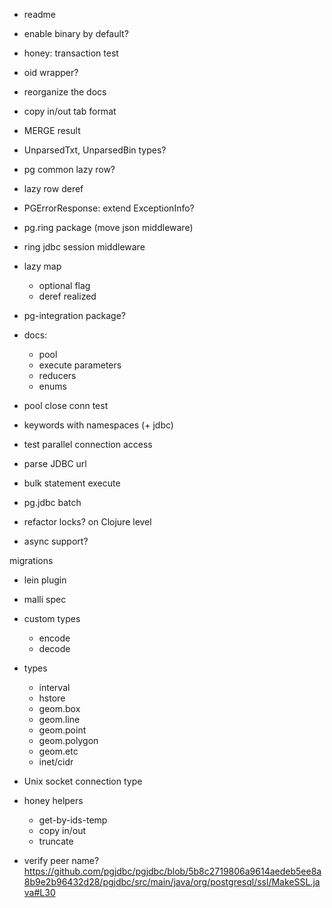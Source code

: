 
- readme

- enable binary by default?

- honey: transaction test

- oid wrapper?
- reorganize the docs
- copy in/out tab format

- MERGE result

- UnparsedTxt, UnparsedBin types?

- pg common lazy row?
- lazy row deref

- PGErrorResponse: extend ExceptionInfo?

- pg.ring package (move json middleware)
- ring jdbc session middleware

- lazy map
  - optional flag
  - deref realized

- pg-integration package?

- docs:
  - pool
  - execute parameters
  - reducers
  - enums

- pool close conn test
- keywords with namespaces (+ jdbc)
- test parallel connection access
- parse JDBC url
- bulk statement execute
- pg.jdbc batch

- refactor locks? on Clojure level

- async support?

migrations
- lein plugin

- malli spec

- custom types
  - encode
  - decode

- types
  - interval
  - hstore
  - geom.box
  - geom.line
  - geom.point
  - geom.polygon
  - geom.etc
  - inet/cidr

- Unix socket connection type

- honey helpers
  - get-by-ids-temp
  - copy in/out
  - truncate

- verify peer name? https://github.com/pgjdbc/pgjdbc/blob/5b8c2719806a9614aedeb5ee8a8b9e2b96432d28/pgjdbc/src/main/java/org/postgresql/ssl/MakeSSL.java#L30

